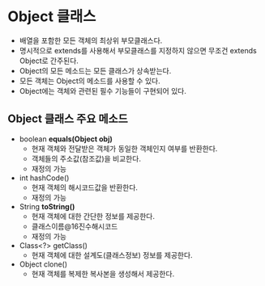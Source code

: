 # Object 클래스
- 배열을 포함한 모든 객체의 최상위 부모클래스다.
- 명시적으로 extends를 사용해서 부모클래스를 지정하지 않으면 무조건 extends Object로 간주된다.
- Object의 모든 메소드는 모든 클래스가 상속받는다.
- 모든 객체는 Object의 메소드를 사용할 수 있다.
- Object에는 객체와 관련된 필수 기능들이 구현되어 있다.

## Object 클래스 주요 메소드
- boolean **equals(Object obj)**
  + 현재 객체와 전달받은 객체가 동일한 객체인지 여부를 반환한다.
  + 객체들의 주소값(참조값)을 비교한다.
  + 재정의 가능
- int hashCode()
  + 현재 객체의 해시코드값을 반환한다.
  + 재정의 가능	
- String **toString()**
  + 현재 객체에 대한 간단한 정보를 제공한다.
  + 클래스이름@16진수해시코드
  + 재정의 가능
- Class<?> getClass()
  + 현재 객체에 대한 설계도(클래스정보) 정보를 제공한다.
- Object clone()
  + 현재 객체를 복제한 복사본을 생성해서 제공한다.
